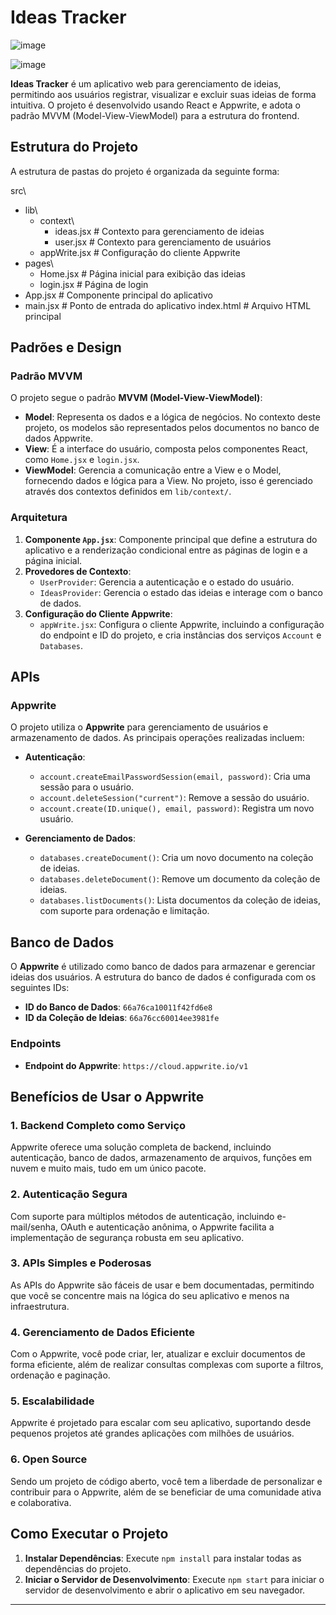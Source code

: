 # Ideas Tracker


![image](https://github.com/user-attachments/assets/350688a8-d924-4d7d-8eb9-2d9c199adc5d)

![image](https://github.com/user-attachments/assets/bb858aed-df4f-4f0a-96ce-0245ed6ca171)


**Ideas Tracker** é um aplicativo web para gerenciamento de ideias, permitindo aos usuários registrar, visualizar e excluir suas ideias de forma intuitiva. O projeto é desenvolvido usando React e Appwrite, e adota o padrão MVVM (Model-View-ViewModel) para a estrutura do frontend.

## Estrutura do Projeto

A estrutura de pastas do projeto é organizada da seguinte forma:

src\
- lib\
  - context\
    - ideas.jsx       # Contexto para gerenciamento de ideias
    - user.jsx        # Contexto para gerenciamento de usuários
  - appWrite.jsx      # Configuração do cliente Appwrite
- pages\
  - Home.jsx          # Página inicial para exibição das ideias
  - login.jsx         # Página de login
- App.jsx             # Componente principal do aplicativo
- main.jsx            # Ponto de entrada do aplicativo
index.html            # Arquivo HTML principal

## Padrões e Design

### Padrão MVVM

O projeto segue o padrão **MVVM (Model-View-ViewModel)**:

- **Model**: Representa os dados e a lógica de negócios. No contexto deste projeto, os modelos são representados pelos documentos no banco de dados Appwrite.
- **View**: É a interface do usuário, composta pelos componentes React, como `Home.jsx` e `login.jsx`.
- **ViewModel**: Gerencia a comunicação entre a View e o Model, fornecendo dados e lógica para a View. No projeto, isso é gerenciado através dos contextos definidos em `lib/context/`.

### Arquitetura

1. **Componente `App.jsx`**: Componente principal que define a estrutura do aplicativo e a renderização condicional entre as páginas de login e a página inicial.
2. **Provedores de Contexto**:
   - `UserProvider`: Gerencia a autenticação e o estado do usuário.
   - `IdeasProvider`: Gerencia o estado das ideias e interage com o banco de dados.
3. **Configuração do Cliente Appwrite**:
   - `appWrite.jsx`: Configura o cliente Appwrite, incluindo a configuração do endpoint e ID do projeto, e cria instâncias dos serviços `Account` e `Databases`.

## APIs

### Appwrite

O projeto utiliza o **Appwrite** para gerenciamento de usuários e armazenamento de dados. As principais operações realizadas incluem:

- **Autenticação**:
  - `account.createEmailPasswordSession(email, password)`: Cria uma sessão para o usuário.
  - `account.deleteSession("current")`: Remove a sessão do usuário.
  - `account.create(ID.unique(), email, password)`: Registra um novo usuário.

- **Gerenciamento de Dados**:
  - `databases.createDocument()`: Cria um novo documento na coleção de ideias.
  - `databases.deleteDocument()`: Remove um documento da coleção de ideias.
  - `databases.listDocuments()`: Lista documentos da coleção de ideias, com suporte para ordenação e limitação.

## Banco de Dados

O **Appwrite** é utilizado como banco de dados para armazenar e gerenciar ideias dos usuários. A estrutura do banco de dados é configurada com os seguintes IDs:

- **ID do Banco de Dados**: `66a76ca10011f42fd6e8`
- **ID da Coleção de Ideias**: `66a76cc60014ee3981fe`

### Endpoints

- **Endpoint do Appwrite**: `https://cloud.appwrite.io/v1`

## Benefícios de Usar o Appwrite

### 1. **Backend Completo como Serviço**
Appwrite oferece uma solução completa de backend, incluindo autenticação, banco de dados, armazenamento de arquivos, funções em nuvem e muito mais, tudo em um único pacote.

### 2. **Autenticação Segura**
Com suporte para múltiplos métodos de autenticação, incluindo e-mail/senha, OAuth e autenticação anônima, o Appwrite facilita a implementação de segurança robusta em seu aplicativo.

### 3. **APIs Simples e Poderosas**
As APIs do Appwrite são fáceis de usar e bem documentadas, permitindo que você se concentre mais na lógica do seu aplicativo e menos na infraestrutura.

### 4. **Gerenciamento de Dados Eficiente**
Com o Appwrite, você pode criar, ler, atualizar e excluir documentos de forma eficiente, além de realizar consultas complexas com suporte a filtros, ordenação e paginação.

### 5. **Escalabilidade**
Appwrite é projetado para escalar com seu aplicativo, suportando desde pequenos projetos até grandes aplicações com milhões de usuários.

### 6. **Open Source**
Sendo um projeto de código aberto, você tem a liberdade de personalizar e contribuir para o Appwrite, além de se beneficiar de uma comunidade ativa e colaborativa.

## Como Executar o Projeto

1. **Instalar Dependências**: Execute `npm install` para instalar todas as dependências do projeto.
2. **Iniciar o Servidor de Desenvolvimento**: Execute `npm start` para iniciar o servidor de desenvolvimento e abrir o aplicativo em seu navegador.
---
